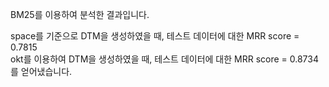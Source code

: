 BM25를 이용하여 분석한 결과입니다.  

space를 기준으로 DTM을 생성하였을 때, 테스트 데이터에 대한 MRR score = 0.7815  
okt를 이용하여 DTM을 생성하였을 때, 테스트 데이터에 대한 MRR score = 0.8734  
를 얻어냈습니다.

